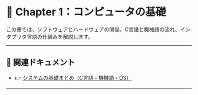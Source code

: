 # 📘 Chapter 1：コンピュータの基礎

この章では、ソフトウェアとハードウェアの関係、C言語と機械語の流れ、インタプリタ言語の仕組みを解説します。

---

## 📄 関連ドキュメント

- 👉 [システムの基礎まとめ（C言語・機械語・OS）](./system_summary.md)

---
